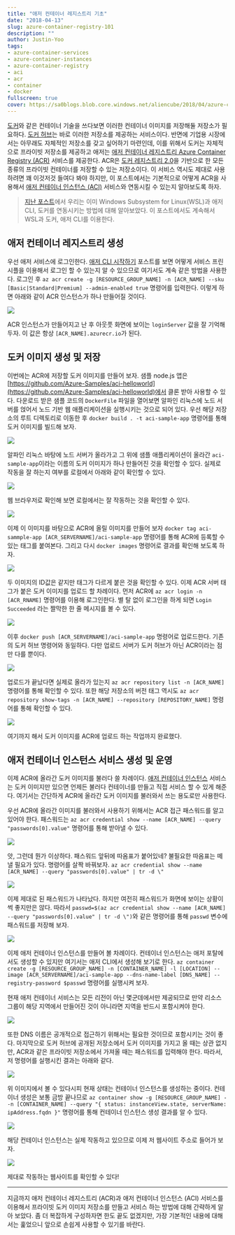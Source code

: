 ```yaml
---
title: "애저 컨테이너 레지스트리 기초"
date: "2018-04-13"
slug: azure-container-registry-101
description: ""
author: Justin-Yoo
tags:
- azure-container-services
- azure-container-instances
- azure-container-registry
- aci
- acr
- container
- docker
fullscreen: true
cover: https://sa0blogs.blob.core.windows.net/aliencube/2018/04/azure-container-registry-101-00.png
---
```


[도커](https://docker.com)와 같은 컨테이너 기술을 쓰다보면 이러한 컨테이너 이미지를 저장해둘 저장소가 필요하다. [도커 허브](https://hub.docker.com/)는 바로 이러한 저장소를 제공하는 서비스이다. 반면에 기업용 시장에서는 아무래도 자체적인 저장소를 갖고 싶어하기 마련인데, 이를 위해서 도커는 자체적으로 프라이빗 저장소를 제공하고 애저는 [애저 컨테이너 레지스트리 Azure Container Registry (ACR)](https://docs.microsoft.com/en-us/azure/container-registry/) 서비스를 제공한다. ACR은 [도커 레지스트리 2.0](https://docs.docker.com/registry/)을 기반으로 한 모든 종류의 프라이빗 컨테이너를 저장할 수 있는 저장소이다. 이 서비스 역시도 제대로 사용하려면 꽤 이것저것 들여다 봐야 하지만, 이 포스트에서는 기본적으로 어떻게 ACR을 사용해서 [애저 컨테이너 인스턴스 (ACI)](https://docs.microsoft.com/en-us/azure/container-instances/) 서비스와 연동시킬 수 있는지 알아보도록 하자.

> [지난 포스트](https://blog.aliencube.org/ko/2018/04/11/running-docker-and-azure-cli-from-wsl/)에서 우리는 이미 Windows Subsystem for Linux(WSL)과 애저 CLI, 도커를 연동시키는 방법에 대해 알아보았다. 이 포스트에서도 계속해서 WSL과 도커, 애저 CLI를 이용한다.

## 애저 컨테이너 레지스트리 생성

우선 애저 서비스에 로그인한다. [애저 CLI 시작하기](https://blog.aliencube.org/ko/2018/04/06/azure-cli-101/) 포스트를 보면 어떻게 서비스 프린시플을 이용해서 로그인 할 수 있는지 알 수 있으므로 여기서도 계속 같은 방법을 사용한다. 로그인 후 `az acr create -g [RESOURCE_GROUP_NAME] -n [ACR_NAME] --sku [Basic|Standard|Premium] --admin-enabled true` 명령어를 입력한다. 이렇게 하면 아래와 같이 ACR 인스턴스가 하나 만들어질 것이다.

![](https://sa0blogs.blob.core.windows.net/aliencube/2018/04/azure-container-registry-101-01.png)

ACR 인스턴스가 만들어지고 난 후 아웃풋 화면에 보이는 `loginServer` 값을 잘 기억해 두자. 이 값은 항상 `[ACR_NAME].azurecr.io`가 된다.

## 도커 이미지 생성 및 저장

이번에는 ACR에 저장할 도커 이미지를 만들어 보자. 샘플 node.js 앱은 [https://github.com/Azure-Samples/aci-helloworld](https://github.com/Azure-Samples/aci-helloworld)에서 클론 받아 사용할 수 있다. 다운로드 받은 샘플 코드의 `DockerFile` 파일을 열어보면 알파인 리눅스에 노드 서버를 얹어서 노드 기반 웹 애플리케이션을 실행시키는 것으로 되어 있다. 우선 해당 저장소의 루트 디렉토리로 이동한 후 `docker build . -t aci-sample-app` 명령어를 통해 도커 이미지를 빌드해 보자.

![](https://sa0blogs.blob.core.windows.net/aliencube/2018/04/azure-container-registry-101-02.png)

알파인 리눅스 바탕에 노드 서버가 올라가고 그 위에 샘플 애플리케이션이 올라간 `aci-sample-app`이라는 이름의 도커 이미지가 하나 만들어진 것을 확인할 수 있다. 실제로 작동을 잘 하는지 여부를 로컬에서 아래와 같이 확인할 수 있다.

![](https://sa0blogs.blob.core.windows.net/aliencube/2018/04/azure-container-registry-101-03.png)

웹 브라우저로 확인해 보면 로컬에서는 잘 작동하는 것을 확인할 수 있다.

![](https://sa0blogs.blob.core.windows.net/aliencube/2018/04/azure-container-registry-101-04.png)

이제 이 이미지를 바탕으로 ACR에 올릴 이미지를 만들어 보자 `docker tag aci-sammple-app [ACR_SERVERNAME]/aci-sample-app` 명령어를 통해 ACR에 등록할 수 있는 태그를 붙여본다. 그리고 다시 `docker images` 명령어로 결과를 확인해 보도록 하자.

![](https://sa0blogs.blob.core.windows.net/aliencube/2018/04/azure-container-registry-101-05.png)

두 이미지의 ID값은 같지만 태그가 다르게 붙은 것을 확인할 수 있다. 이제 ACR 서버 태그가 붙은 도커 이미지를 업로드 할 차례이다. 먼저 ACR에 `az acr login -n [ACR_RNAME]` 명령어를 이용해 로그인한다. 별 탈 없이 로그인을 하게 되면 `Login Succeeded` 라는 짤막한 한 줄 메시지를 볼 수 있다.

![](https://sa0blogs.blob.core.windows.net/aliencube/2018/04/azure-container-registry-101-06.png)

이후 `docker push [ACR_SERVERNAME]/aci-sample-app` 명령어로 업로드한다. 기존의 도커 허브 명령어와 동일하다. 다만 업로드 서버가 도커 허브가 아닌 ACR이라는 점만 다를 뿐이다.

![](https://sa0blogs.blob.core.windows.net/aliencube/2018/04/azure-container-registry-101-07.png)

업로드가 끝났다면 실제로 올라가 있는지 `az acr repository list -n [ACR_NAME]` 명령어를 통해 확인할 수 있다. 또한 해당 저장소의 버전 태그 역시도 `az acr repository show-tags -n [ACR_NAME] --repository [REPOSITORY_NAME]` 명령어를 통해 확인할 수 있다.

![](https://sa0blogs.blob.core.windows.net/aliencube/2018/04/azure-container-registry-101-08.png)

여기까지 해서 도커 이미지를 ACR에 업로드 하는 작업까지 완료했다.

## 애저 컨테이너 인스턴스 서비스 생성 및 운영

이제 ACR에 올라간 도커 이미지를 불러다 쓸 차례이다. [애저 컨테이너 인스턴스](https://azure.microsoft.com/en-us/services/container-instances/) 서비스는 도커 이미지만 있으면 언제든 불러다 컨테이너를 만들고 직접 서비스 할 수 있게 해준다. 여기서는 간단하게 ACR에 올라간 도커 이미지를 불러와서 쓰는 용도로만 사용한다.

우선 ACR에 올라간 이미지를 불러와서 사용하기 위해서는 ACR 접근 패스워드를 알고 있어야 한다. 패스워드는 `az acr credential show --name [ACR_NAME] --query "passwords[0].value"` 명령어를 통해 받아낼 수 있다.

![](https://sa0blogs.blob.core.windows.net/aliencube/2018/04/azure-container-registry-101-09.png)

앗, 그런데 뭔가 이상하다. 패스워드 앞뒤에 따옴표가 붙어있네? 불필요한 따옴표는 떼 낼 필요가 있다. 명령어를 살짝 바꿔보자. `az acr credential show --name [ACR_NAME] --query "passwords[0].value" | tr -d \"`

![](https://sa0blogs.blob.core.windows.net/aliencube/2018/04/azure-container-registry-101-10.png)

이제 제대로 된 패스워드가 나타났다. 하지만 여전히 패스워드가 화면에 보이는 상황이 썩 좋지만은 않다. 따라서 `passwd=$(az acr credential show --name [ACR_NAME] --query "passwords[0].value" | tr -d \")`와 같은 명령어를 통해 `passwd` 변수에 패스워드를 저장해 보자.

![](https://sa0blogs.blob.core.windows.net/aliencube/2018/04/azure-container-registry-101-11.png)

이제 애저 컨테이너 인스턴스를 만들어 볼 차례이다. 컨테이너 인스턴스는 애저 포탈에서도 생성할 수 있지만 여기서는 애저 CLI에서 생성해 보기로 한다. `az container create -g [RESOURCE_GROUP_NAME] -n [CONTAINER_NAME] -l [LOCATION] --image [ACR_SERVERNAME]/aci-sample-app --dns-name-label [DNS_NAME] --registry-password $passwd` 명령어를 실행시켜 보자.

현재 애저 컨테이너 서비스는 모든 리전이 아닌 몇군데에서만 제공되므로 만약 리소스 그룹이 해당 지역에서 만들어진 것이 아니라면 지역을 반드시 포함시켜야 한다.

![](https://sa0blogs.blob.core.windows.net/aliencube/2018/04/azure-container-registry-101-12.png)

또한 DNS 이름은 공개적으로 접근하기 위해서는 필요한 것이므로 포함시키는 것이 좋다. 마지막으로 도커 허브에 공개된 저장소에서 도커 이미지를 가지고 올 때는 상관 없지만, ACR과 같은 프라이빗 저장소에서 가져올 때는 패스워드를 입력해야 한다. 따라서, 저 명령어를 실행시킨 결과는 아래와 같다.

![](https://sa0blogs.blob.core.windows.net/aliencube/2018/04/azure-container-registry-101-13.png)

위 이미지에서 볼 수 있다시피 현재 상태는 컨테이너 인스턴스를 생성하는 중이다. 컨테이너 생성은 보통 금방 끝나므로 `az container show -g [RESOURCE_GROUP_NAME] --n [CONTAINER_NAME] --query "{ status: instanceView.state, serverName: ipAddress.fqdn }"` 명령어를 통해 컨테이너 인스턴스 생성 결과를 알 수 있다.

![](https://sa0blogs.blob.core.windows.net/aliencube/2018/04/azure-container-registry-101-14.png)

해당 컨테이너 인스턴스는 실제 작동하고 있으므로 이제 저 웹사이트 주소로 들어가 보자.

![](https://sa0blogs.blob.core.windows.net/aliencube/2018/04/azure-container-registry-101-15.png)

제대로 작동하는 웹사이트를 확인할 수 있다!

* * *

지금까지 애저 컨테이너 레지스트리 (ACR)과 애저 컨테이너 인스턴스 (ACI) 서비스를 이용해서 프라이빗 도커 이미지 저장소를 만들고 서비스 하는 방법에 대해 간략하게 알아 보았다. 좀 더 복잡하게 구성하자면 한도 끝도 없겠지만, 가장 기본적인 내용에 대해서는 훑었으니 앞으로 손쉽게 사용할 수 있기를 바란다.
